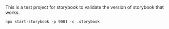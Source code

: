 This is a test project for storybook to validate the version of storybook that works.

```
npx start-storybook -p 9001 -c .storybook
```
